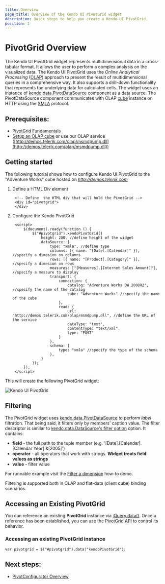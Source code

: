 ```yaml
---
title: Overview
page_title: Overview of the Kendo UI PivotGrid widget
description: Quick steps to help you create a Kendo UI PivotGrid.
position: 1
---
```


# PivotGrid Overview

The Kendo UI PivotGrid widget represents multidimensional data in a cross-tabular format. It allows the user to perform a complex analysis on the visualized data. The Kendo UI PivotGrid uses the *Online Analytical Processing* ([OLAP](http://en.wikipedia.org/wiki/Online_analytical_processing)) approach to present the result of multidimensional queries in a comprehensive way. It also supports a drill-down functionality that represents the underlying data for calculated cells. The widget uses an instance of [kendo.data.PivotDataSource](/api/framework/pivotdatasource) component as a data source. The PivotDataSource component communicates with OLAP [cube](http://en.wikipedia.org/wiki/OLAP_cube) instance on HTTP using the [XMLA](http://en.wikipedia.org/wiki/XML_for_Analysis) protocol.

## Prerequisites:

- [PivotGrid Fundamentals](/web/pivotgrid/fundamentals)
- [Setup an OLAP cube](/web/pivotgrid/olap-cube-setup) or use our OLAP service ([http://demos.telerik.com/olap/msmdpump.dll](http://demos.telerik.com/olap/msmdpump.dll))

## Getting started

The following tutorial shows how to configure Kendo UI PivotGrid to the "Adventure Works" cube hosted on *http://demos.telerik.com*

1. Define a HTML Div element

		<!-- Define	 the HTML div that will hold the PivotGrid -->
		<div id="pivotgrid">
		</div>

2. Configure the Kendo PivotGrid

        <script>
        	$(document).ready(function () {
            	$("#pivotgrid").kendoPivotGrid({
					height: 200, //define height of the widget
					dataSource: {
						type: "xmla", //define type
						columns: [{ name: "[Date].[Calendar]" }], //specify a dimesion on columns
						rows: [{ name: "[Product].[Category]" }], //specify a dimesion on rows
						measures: ["[Measures].[Internet Sales Amount]"], //specify a measure to display
						transport: {
                            connection: {
                                catalog: "Adventure Works DW 2008R2", //specify the name of the catalog
                                cube: "Adventure Works" //specify the name of the cube
                            },
                            read: {
                                url: "http://demos.telerik.com/olap/msmdpump.dll", //define the URL of the service
                                dataType: "text",
                                contentType: "text/xml",
                                type: "POST"
                            }
                        },
						schema: {
                            type: "xmla" //specify the type of the schema
                        },
					}
				});
        	});
    	</script>

This will create the following PivotGrid widget:

![Kendo UI PivotGrid](/images/pivotgrid.png)

## Filtering

The PivotGrid widget uses [kendo.data.PivotDataSource](/api/framework/pivotdatasource) to perform *label* filtration. That being said, it filters only by members' caption value.
The filter descriptor is similar to [kendo.data.DataSource's filter option](/api/javascript/data/datasource#configuration-filter) option. It contains:

- **field** - the full path to the tuple member (e.g. '[Date].[Calendar].[Calendar Year].&[2005]')
- **operator** - all operators that work with strings. **Widget treats field values as strings**
- **value** - filter value

For runnable example visit the [Filter a dimension](/web/pivotgrid/how-to/filter-dimension) how-to demo.

Filtering is supported both in OLAP and flat-data (client cube) binding scenarios.

## Accessing an Existing PivotGrid

You can reference an existing **PivotGrid** instance via [jQuery.data()](http://api.jquery.com/jQuery.data/).
Once a reference has been established, you can use the [PivotGrid API](/api/web/pivotgrid) to control its behavior.

### Accessing an existing PivotGrid instance

    var pivotgrid = $("#pivotgrid").data("kendoPivotGrid");

## Next steps:
- [PivotConfigurator Overview](/web/pivotgrid/configurator)
